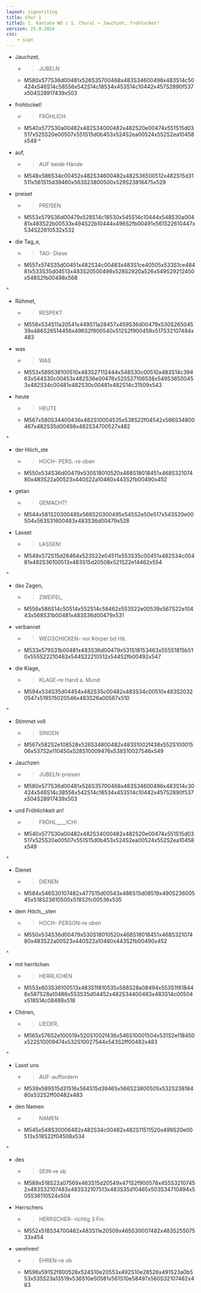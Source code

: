 ```yaml
---
layout: signwriting
title: Chor 1
title2: 1. Kantate WO / 1. Choral – Jauchzet, frohlocket!
version: 25.9.2024
css:
    - sign
---
```


<!--
https://www.signbank.org/signpuddle2.0/searchword.php
https://www.sutton-signwriting.io/signmaker
-->

- Jauchzet,
  + > JUBELN
  + M580x577S36d00481x526S35700468x483S34600496x483S14c50424x546S14c58556x542S14c18534x453S14c10442x457S2890f537x504S28917439x503

- frohlocket!
  + > FRÖHLICH
  + M540x577S30a00482x482S34000482x482S20e00474x551S15d03517x525S20e00507x551S15d0b453x524S2ea00524x552S2ea10458x549
^

- auf,
  + > AUF beide Hände
  + M548x586S34c00452x482S34600482x482S36500512x482S15d31511x561S15d39460x563S23800500x529S23818475x529

- preiset
  + > PREISEN
  + M553x579S36d00479x528S14c18530x545S14c10444x548S30a00481x483S22b00533x494S22b10444x496S2fb00491x561S22610447x534S22610532x532

- die Tag_e,
  + > TAG- Diese
  + M557x574S35d00451x482S34c00483x483S1ce40505x533S1ce48481x533S35d04513x483S20500499x528S2920a526x549S29212450x548S2fb00498x568

^  

- Rühmet,
  + > RESPEKT
  + M556x534S11a20541x449S11a28457x459S36d00479x530S26504539x486S26514456x496S2f900540x512S2f900459x517S32107484x483

- was
  + > WAS
  + M553x589S36100510x483S27112444x548S30c00510x483S14c39463x544S30c00453x482S36e00476x525S27106538x549S36500453x482S34c00481x482S30c00481x482S14c31509x543

- heute
  + > HEUTE
  + M567x580S34400436x482S10004535x538S22f04542x566S34800467x482S35d00498x482S34700527x482

^

- der Höch_ste
  + > HOCH- PERS.-re oben
  + M550x534S36d00479x530S18010520x468S18018451x468S32107480x483S22a00523x440S22a10460x443S2fb00490x452

- getan
  + > GEMACHT!
  + M544x581S20300485x566S20300495x545S2e50e517x543S20e00504x563S31600483x483S36d00479x528

- Lasset
  + > LASSEN!
  + M549x572S15d28464x523S22e04511x553S35c00451x482S34c00481x482S36100513x483S15d20508x521S22e14462x554

^

- das Zagen,
  + > ZWEIFEL,
  + M556x586S14c50514x552S14c58462x553S22e00539x567S22e10443x568S31b00481x483S36d00479x531

- verbannet
  + > WEGSCHICKEN- vor Körper bd Hä.
  + M533x579S31b00481x483S36d00479x531S18153463x555S1815b510x555S22210463x544S22210512x544S2fb00492x547

- die Klage,
  + > KLAGE-re Hand a. Mund
  + M594x534S35d04454x482S35c00482x483S34c00510x483S20320547x519S15020546x483S26a00567x510

^

- Stimmet voll
  + > SINGEN
  + M567x582S2e108528x526S34800482x483S1002f438x552S10001506x537S2e110450x528S10009476x538S10027546x549

- Jauchzen
  + > JUBELN-preisen
  + M580x577S36d00481x526S35700468x483S34600496x483S14c30424x546S14c38556x542S14c18534x453S14c10442x457S2890f537x504S28917439x503

- und Fröhlichkeit an!
  + > FRÖHL____ICH!
  + M540x577S30a00482x482S34000482x482S20e00474x551S15d03517x525S20e00507x551S15d0b453x524S2ea00524x552S2ea10458x549

^

- Dienet
  + > DIENEN
  + M584x546S30107482x477S15d00543x486S15d08519x490S23600545x518S23610500x518S2fc00536x535

- dem Höch__sten
  + > HOCH- PERSON-re oben
  + M550x534S36d00479x530S18010520x468S18018451x468S32107480x483S22a00523x440S22a10460x443S2fb00490x452

^

- mit herrlichen
  + > HERRLICHEN
  + M553x603S36100513x483S1f810535x588S28a08494x553S1f818448x587S28a10486x553S35d04452x482S34400483x483S14c00504x518S14c08469x518

- Chören,
  + > LIEDER,
  + M565x576S2e100519x520S1002f436x546S10001504x531S2e118450x522S10009474x532S10027544x543S2ff00482x483

^

- Lasst uns
  + > AUF-auffordern
  + M539x589S15d31516x564S15d39465x566S23800505x532S23818480x532S2ff00482x483

- den Namen
  + > NAMEN
  + M545x548S30006482x482S34c00482x482S11511520x499S20e00513x518S22f04508x534

^

- des
  + > SEIN-re ob
  + M589x518S22a07569x463S15d20549x471S2f900578x455S32107452x483S32107483x483S32107513x483S35d10465x503S34710494x505S36110524x504

- Herrschers
  + > HERRSCHER- richtig 3 Fin.
  + M552x518S34700482x483S11e20509x465S30007482x483S25507533x454

- verehren!
  + > EHREN-re ob
  + M596x591S2f800528x524S10e20553x492S10e28526x491S23a0b553x535S23a13519x536S10e50581x561S10e58497x560S32107482x483
